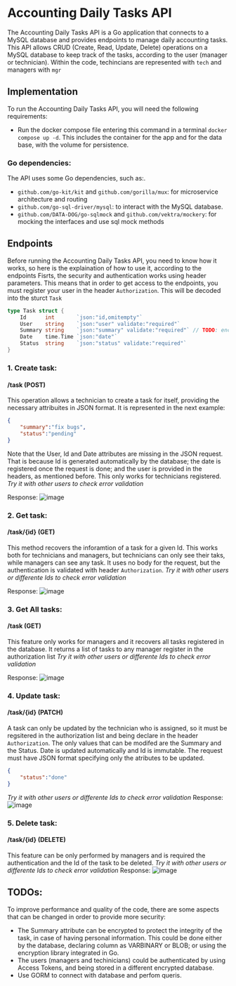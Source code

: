 # Accounting Daily Tasks API

The Accounting Daily Tasks API is a Go application that connects to a MySQL database and provides endpoints to manage daily accounting tasks. This API allows CRUD (Create, Read, Update, Delete) operations on a MySQL database to keep track of the tasks, according to the user (manager or technician).
Within the code, techincians are represented with `tech` and managers with `mgr`

## Implementation

To run the Accounting Daily Tasks API, you will need the following requirements:

- Run the docker compose file entering this command in a terminal `docker compose up -d`. This includes the container for the app and for the data base, with the volume for persistence.

### Go dependencies:
The API uses some Go dependencies, such as:.
- `github.com/go-kit/kit` and `github.com/gorilla/mux`: for microservice architecture and routing
- `github.com/go-sql-driver/mysql`: to interact with the MySQL database.
- `github.com/DATA-DOG/go-sqlmock` and `github.com/vektra/mockery`: for mocking the interfaces and use sql mock methods

## Endpoints

Before running the Accounting Daily Tasks API, you need to know how it works, so here is the explaination of how to use it, according to the endpoints
Fisrts, the security and authentication works using header parameters. This means that in order to get access to the endpoints, you must register your user in the header `Authorization`. This will be decoded into the sturct `Task`

```go
type Task struct {
	Id      int       `json:"id,omitempty"`
	User    string    `json:"user" validate:"required"`
	Summary string    `json:"summary" validate:"required"` // TODO: encrypt
	Date    time.Time `json:"date"`
	Status  string    `json:"status" validate:"required"`
}
```

### 1. Create task: 
#### /task (POST)

This operation allows a technician to create a task for itself, providing the necessary attribuites in JSON format. It is represented in the next example:
```json
{
    "summary":"fix bugs",
    "status":"pending"
}
```
Note that the User, Id and Date attributes are missing in the JSON request. That is because Id is generated automatically by the database; the date is registered once the request is done; and the user is provided in the headers, as mentioned before. This only works for technicians registered.
_Try it with other users to check error validation_

Response:
![image](https://user-images.githubusercontent.com/92878710/230799400-d9e59cbf-1f0b-48ad-9a83-ceacfe3c8872.png)


### 2. Get task: 
#### /task/{id} (GET)
This method recovers the inforamtion of a task for a given Id. This works both for technicians and managers, but technicians can only see their taks, while managers can see any task. It uses no body for the request, but the authentication is validated with header `Authorization`.
_Try it with other users or differente Ids to check error validation_

Response:
![image](https://user-images.githubusercontent.com/92878710/230799415-ff1b6cf4-7d14-47f3-be94-bd98bd77ab6f.png)



### 3. Get All tasks: 
#### /task (GET)
This feature only works for managers and it recovers all tasks registered in the database. It returns a list of tasks to any manager register in the authorization list
_Try it with other users or differente Ids to check error validation_

Response:
![image](https://user-images.githubusercontent.com/92878710/230799479-099bbcbc-71ce-4fdb-925f-f9917f3eb84e.png)


### 4. Update task: 
#### /task/{id} (PATCH)
A task can only be updated by the technician who is assigned, so it must be regsitered in the authorization list and being declare in the header `Authorization`. The only values that can be modifed are the Summary and the Status. Date is updated automatically and Id is immutable.
The request must have JSON format specifying only the atributes to be updated.
```json
{
    "status":"done"
}
```
_Try it with other users or differente Ids to check error validation_
Response:
![image](https://user-images.githubusercontent.com/92878710/230799563-749d8a33-52ce-476b-8e1c-8af4ea20d25e.png)

### 5. Delete task: 
#### /task/{id} (DELETE)
This feature can be only performed by managers and is required the authentication and the Id of the task to be deleted.
_Try it with other users or differente Ids to check error validation_
Response:
![image](https://user-images.githubusercontent.com/92878710/230799621-36121fc8-330d-4c3f-9b2e-10d0c72b0b7e.png)

## TODOs:
To improve performance and quality of the code, there are some aspects that can be changed in order to provide more security:
- The Summary attribute can be encrypted to protect the integrity of the task, in case of having personal information. This could be done either by the database, declaring column as VARBINARY or BLOB; or using the encryption library integrated in Go.
- The users (managers and techinicians) could be authenticated by using Access Tokens, and being stored in a different encrypted database.
- Use GORM to connect with database and perfom queris.

